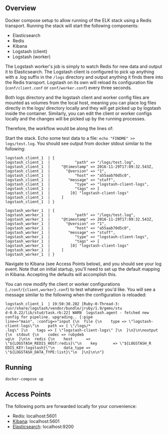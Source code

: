 ## Overview

Docker compose setup to allow running of the ELK stack using a Redis transport. Running the stack will start the following components:

- Elasticsearch
- Redis
- Kibana
- Logstash (client)
- Logstash (worker)

The Logstash worker's job is simply to watch Redis for new data and output it to Elasticsearch.
The Logstash client is configured to pick up anything with a .log suffix in the `/logs` directory and output anything it finds there into the Redis transport. Logstash on its own will reload its configuration file (`conf/client.conf` or `conf/worker.conf`) every three seconds.

Both logs directory and the logstash client and worker config files are mounted as volumes from the local host, meaning you can place log files directly in the logs/ directory locally and they will get picked up by logstash inside the container. Similarly, you can edit the client or worker configs locally and the changes will be picked up by the running processes.

Therefore, the workflow would be along the lines of:

Start the stack. Echo some test data to a file: `echo "FINDME" >> logs/test.log`. You should see output from docker stdout similar to the following:

```
logstash_client_1  | {
logstash_client_1  |           "path" => "/logs/test.log",
logstash_client_1  |     "@timestamp" => 2016-11-29T17:09:32.543Z,
logstash_client_1  |       "@version" => "1",
logstash_client_1  |           "host" => "a55aab70d5c0",
logstash_client_1  |        "message" => "stuff",
logstash_client_1  |           "type" => "logstash-client-logs",
logstash_client_1  |           "tags" => [
logstash_client_1  |         [0] "logstash-client-logs"
logstash_client_1  |     ]
logstash_client_1  | }

logstash_worker_1  | {
logstash_worker_1  |           "path" => "/logs/test.log",
logstash_worker_1  |     "@timestamp" => 2016-11-29T17:09:32.543Z,
logstash_worker_1  |       "@version" => "1",
logstash_worker_1  |           "host" => "a55aab70d5c0",
logstash_worker_1  |        "message" => "stuff",
logstash_worker_1  |           "type" => "logstash-client-logs",
logstash_worker_1  |           "tags" => [
logstash_worker_1  |         [0] "logstash-client-logs"
logstash_worker_1  |     ]
logstash_worker_1  | }
```

Navigate to Kibana (see Access Points below), and you should see your log event. Note that on initial startup, you'll need to set up the default mapping in Kibana. Accepting the defaults will accomplish this.

You can now modify the client or worker configurations (`./conf/{client,worker}.conf`) to test whatever you'd like. You will see a message similar to the following when the configuration is reloaded:

```
logstash_client_1  | 19:50:30.202 [Ruby-0-Thread-3: /usr/share/logstash/vendor/bundle/jruby/1.9/gems/stu
d-0.0.22/lib/stud/task.rb:22] WARN  logstash.agent - fetched new config for pipeline. upgrading.. {:pipe
line=>"main", :config=>"input {\n  file {\n    type => \"logstash-client-logs\"\n    path => [ \"/logs/*
.log\" ]\n    tags => [ \"logstash-client-logs\" ]\n  }\n}\n\noutput {\n  stdout {\n    codec => rubydeb
ug\n  }\n\n  redis {\n    host      => \"${LOGSTASH_REDIS_HOST:redis}\"\n    key       => \"${LOGSTASH_R
EDIS_KEY:logstash}\"\n    data_type => \"${LOGSTASH_DATA_TYPE:list}\"\n  }\n}\n\n"}
```

## Running

`docker-compose up`

## Access Points

The following ports are forwarded locally for your convenience:

- Redis: localhost:5601
- [Kibana](http://localhost:5601): localhost:5601
- [Elasticsearch](http://localhost:9200): localhost:9200
